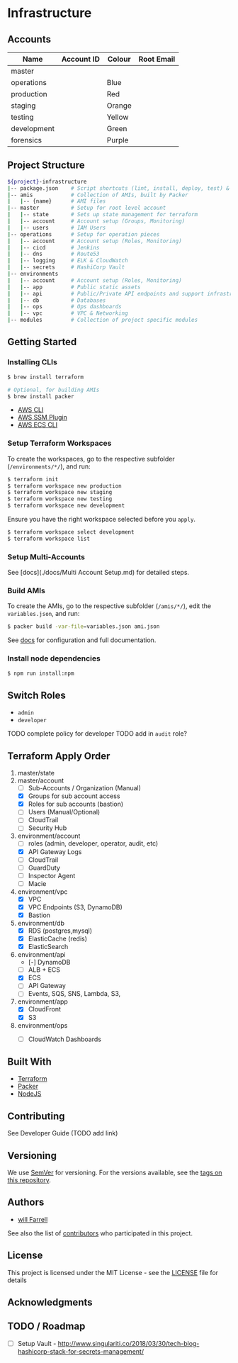 # Infrastructure

## Accounts

Name        | Account ID   | Colour | Root Email         |
------------|--------------|--------|--------------------|
master      |              |        |                    |
operations  |              | Blue   |                    |
production  |              | Red    |                    |
staging     |              | Orange |                    |
testing     |              | Yellow |                    |
development |              | Green  |                    |
forensics   |              | Purple |                    |

## Project Structure

```bash
${project}-infrastructure
|-- package.json	# Script shortcuts (lint, install, deploy, test) & versioning?
|-- amis            # Collection of AMIs, built by Packer
|   |-- {name}      # AMI files
|-- master			# Setup for root level account
|   |-- state		# Sets up state management for terraform
|   |-- account     # Account setup (Groups, Monitoring)
|   |-- users		# IAM Users
|-- operations		# Setup for operation pieces
|   |-- account     # Account setup (Roles, Monitoring)
|   |-- cicd		# Jenkins
|   |-- dns			# Route53
|   |-- logging		# ELK & CloudWatch
|   |-- secrets		# HashiCorp Vault
|-- environments
|   |-- account     # Account setup (Roles, Monitoring)
|   |-- app			# Public static assets
|   |-- api			# Public/Private API endpoints and support infrastructure (cache, events, lambda)
|   |-- db			# Databases
|   |-- ops     	# Ops dashboards
|   |-- vpc			# VPC & Networking
|-- modules			# Collection of project specific modules
```

## Getting Started

### Installing CLIs
```bash
$ brew install terraform

# Optional, for building AMIs
$ brew install packer
```

- [AWS CLI](https://docs.aws.amazon.com/cli/latest/userguide/install-macos.html)
- [AWS SSM Plugin](https://docs.aws.amazon.com/systems-manager/latest/userguide/session-manager-working-with-install-plugin.html)
- [AWS ECS CLI](https://docs.aws.amazon.com/AmazonECS/latest/developerguide/ECS_CLI_installation.html)

### Setup Terraform Workspaces
To create the workspaces, go to the respective subfolder (`/environments/*/`), and run:

```bash
$ terraform init
$ terraform workspace new production
$ terraform workspace new staging
$ terraform workspace new testing
$ terraform workspace new development
```

Ensure you have the right workspace selected before you `apply`.

```bash
$ terraform workspace select development
$ terraform workspace list
```

### Setup Multi-Accounts
See [docs](./docs/Multi Account Setup.md) for detailed steps.

### Build AMIs
To create the AMIs, go to the respective subfolder (`/amis/*/`), edit the `variables.json`, and run:
```bash
$ packer build -var-file=variables.json ami.json
```

See [docs](./docs/AMIs.md) for configuration and full documentation.

### Install node dependencies
```bash
$ npm run install:npm
```


## Switch Roles
- `admin`
- `developer`

TODO complete policy for developer
TODO add in `audit` role?

## Terraform Apply Order
1. master/state
1. master/account
    - [ ] Sub-Accounts / Organization (Manual)
    - [x] Groups for sub account access
    - [x] Roles for sub accounts (bastion)
    - [ ] Users (Manual/Optional)
    - [ ] CloudTrail
    - [ ] Security Hub
1. environment/account
    - [ ] roles (admin, developer, operator, audit, etc)
    - [x] API Gateway Logs
    - [ ] CloudTrail
    - [ ] GuardDuty
    - [ ] Inspector Agent
    - [ ] Macie
1. environment/vpc
    - [x] VPC
    - [x] VPC Endpoints (S3, DynamoDB)
    - [x] Bastion
1. environment/db
    - [x] RDS (postgres,mysql)
    - [x] ElasticCache (redis)
    - [x] ElasticSearch
1. environment/api
    - [-] DynamoDB
    - [ ] ALB + ECS
    - [x] ECS
    - [ ] API Gateway
    - [ ] Events, SQS, SNS, Lambda, S3,
1. environment/app
    - [x] CloudFront
    - [x] S3
1. environment/ops
    - [ ] CloudWatch Dashboards


## Built With
- [Terraform](https://www.terraform.io/)
- [Packer](https://www.packer.io/)
- [NodeJS](https://nodejs.org/en/)

## Contributing
See Developer Guide (TODO add link)

## Versioning
We use [SemVer](http://semver.org/) for versioning. For the versions available, see the [tags on this repository](https://github.com/tesera/terraform-modules/tags).

## Authors
- [will Farrell](https://github.com/willfarrell)

See also the list of [contributors](https://github.com/tesera/terraform-modules/contributors) who participated in this project.

## License

This project is licensed under the MIT License - see the [LICENSE](LICENSE) file for details

## Acknowledgments


## TODO / Roadmap
- [ ] Setup Vault - http://www.singulariti.co/2018/03/30/tech-blog-hashicorp-stack-for-secrets-management/




